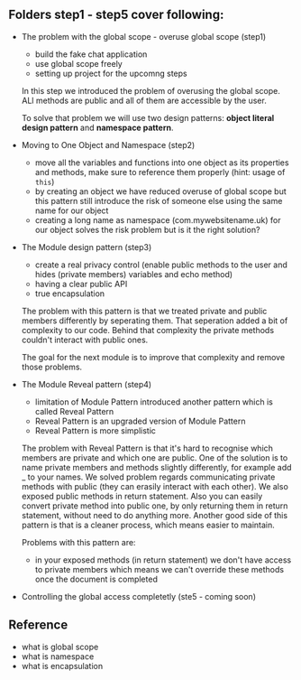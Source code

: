 ## Folders step1 - step5 cover following: 

- The problem with the global scope - overuse global scope (step1)
  - build the fake chat application
  - use global scope freely
  - setting up project for the upcomng steps

  In this step we introduced the problem of overusing the global scope. ALl methods are public and all of them are accessible by the user.

  To solve that problem we will use two design patterns: **object literal design pattern** and **namespace pattern**.

- Moving to One Object and Namespace (step2)
  - move all the variables and functions into one object as its properties and methods, make sure to reference them properly (hint: usage of ```this```)
  - by creating an object we have reduced overuse of global scope but this pattern still introduce the risk of someone else using the same name for our object
  - creating a long name as namespace (com.mywebsitename.uk) for our object solves the risk problem but is it the right solution?

- The Module design pattern (step3)
  - create a real privacy control (enable public methods to the user and hides (private members) variables and echo method)
  - having a clear public API
  - true encapsulation 

  The problem with this pattern is that we treated private and public members differently by seperating them. That seperation added a bit of complexity to our code. Behind that complexity the private methods couldn't interact with public ones. 

  The goal for the next module is to improve that complexity and remove those problems.

- The Module Reveal pattern (step4)
  - limitation of Module Pattern introduced another pattern which is called Reveal Pattern 
  - Reveal Pattern is an upgraded version of Module Pattern
  - Reveal Pattern is more simplistic

  The problem with Reveal Pattern is that it's hard to recognise which members are private and which one are public. One of the solution is to name private members and methods slightly differently, for example add _ to your names.
  We solved problem regards communicating private methods with public (they can erasily interact with each other). We also exposed public methods in return statement. Also you can easily convert private method into public one, by only returning them in return statement, without need to do anything more. 
  Another good side of this pattern is that is a cleaner process, which means easier to maintain. 

  Problems with this pattern are:
  - in your exposed methods (in return statement) we don't have access to private members which means we can't override these methods once the document is completed

- Controlling the global access completetly (ste5 - coming soon)


## Reference

- what is global scope
- what is namespace
- what is encapsulation